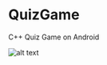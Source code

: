 # QuizGame
C++ Quiz Game on Android

![alt text](https://raw.githubusercontent.com/Rodrigo400/SuperStacker/master/QuizPlayStore.jpg)
